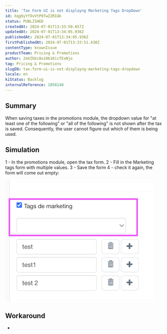 ```yaml
---
title: 'Tax Form UI is not displayng Marketing Tags DropDown'
id: Xqg6yYfOvVtP0TwZ2RIAk
status: PUBLISHED
createdAt: 2024-07-01T13:33:50.657Z
updatedAt: 2024-07-01T13:34:05.936Z
publishedAt: 2024-07-01T13:34:05.936Z
firstPublishedAt: 2024-07-01T13:33:51.430Z
contentType: knownIssue
productTeam: Pricing & Promotions
author: 2mXZkbi0oi061KicTExNjo
tag: Pricing & Promotions
slugEN: tax-form-ui-is-not-displayng-marketing-tags-dropdown
locale: en
kiStatus: Backlog
internalReference: 1058148
---
```


## Summary


When saving taxes in the promotions module, the dropdown value for "at least one of the following" or "all of the following" is not shown after the tax is saved. Consequently, the user cannot figure out which of them is being used.


##

## Simulation


1 - In the promotions module, open the tax form.
2 - Fill in the Marketing tags form with multiple values.
3 -  Save the form
4 - check it again, the form will come out empty:

 ![](https://raw.githubusercontent.com/vtexdocs/known-issues/refs/heads/main/docs/en/known-issues/Pricing%20&%20Promotions/tax-form-ui-is-not-displayng-marketing-tags-dropdown_1.png)


##

## Workaround


-





